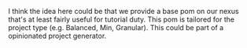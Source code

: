 I think the idea here could be that we provide a base pom on our nexus that's at least fairly useful for tutorial duty. This pom is tailored for the project type (e.g. Balanced, Min, Granular). This could be part of a opinionated project generator.

